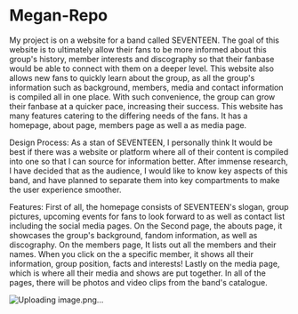 # Megan-Repo
My project is on a website for a band called SEVENTEEN. The goal of this website is to ultimately allow their fans to be more informed about this group's history, member interests and discography so that their fanbase would be able to connect with them on a deeper level. This website also allows new fans to quickly learn about the group, as all the group's information such as background, members, media and contact information is compiled all in one place. With such convenience, the group can grow their fanbase at a quicker pace, increasing their success.
This website has many features catering to the differing needs of the fans. It has a homepage, about page, members page as well a as media page. 

Design Process:
As a stan of SEVENTEEN, I personally think It would be best if there was a website or platform where all of their content is compiled into one so that I can source for information better. After immense research, I have decided that as the audience, I would like to know key aspects of this band, and have planned to separate them into key compartments to make the user experience smoother. 

Features:
First of all, the homepage consists of SEVENTEEN's slogan, group pictures, upcoming events for fans to look forward to as well as contact list including the social media pages. 
On the Second page, the abouts page, it showcases the group's background, fandom information, as well as discography. 
On the members page, It lists out all the members and their names. When you click on the a specific member, it shows all their information, group position, facts and interests!
Lastly on the media page, which is where all their media and shows are put together.
In all of the pages, there will be photos and video clips from the band's catalogue.  

![Uploading image.png…]()
